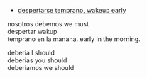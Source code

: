 
* [despertarse temprano, wakeup early](https://www.spanishdict.com/translate/despertarse%20temprano?langFrom=es)

nosotros debemos             we must  
despertar                    wakup  
temprano en la manana.       early in the morning.

deberia    I should  
deberias   you should  
deberiamos we should  
